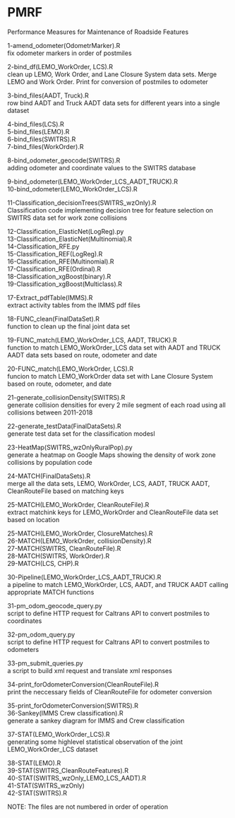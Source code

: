 # PMRF
Performance Measures for Maintenance of Roadside Features

1-amend_odometer(OdometrMarker).R\
  fix odometer markers in order of postmiles

2-bind_df(LEMO_WorkOrder, LCS).R\
  clean up LEMO, Work Order, and Lane Closure System data sets. Merge LEMO and Work Order. Print for conversion of postmiles to odometer
  
3-bind_files(AADT, Truck).R\
  row bind AADT and Truck AADT data sets for different years into a single dataset
  
4-bind_files(LCS).R\
5-bind_files(LEMO).R\
6-bind_files(SWITRS).R\
7-bind_files(WorkOrder).R

8-bind_odometer_geocode(SWITRS).R\
  adding odometer and coordinate values to the SWITRS database
  
9-bind_odometer(LEMO_WorkOrder_LCS_AADT_TRUCK).R\
10-bind_odometer(LEMO_WorkOrder_LCS).R

11-Classification_decisionTrees(SWITRS_wzOnly).R\
  Classification code implementing decision tree for feature selection on SWITRS data set for work zone collisions
  
12-Classification_ElasticNet(LogReg).py\
13-Classification_ElasticNet(Multinomial).R\
14-Classification_RFE.py\
15-Classification_REF(LogReg).R\
16-Classification_RFE(Multinomial).R\
17-Classification_RFE(Ordinal).R\
18-Classification_xgBoost(binary).R\
19-Classification_xgBoost(Multiclass).R

17-Extract_pdfTable(IMMS).R\
  extract activity tables from the IMMS pdf files

18-FUNC_clean(FinalDataSet).R\
  function to clean up the final joint data set

19-FUNC_match(LEMO_WorkOrder_LCS, AADT, TRUCK).R\
  function to match LEMO_WorkOrder_LCS data set with AADT and TRUCK AADT data sets based on route, odometer and date
  
20-FUNC_match(LEMO_WorkOrder, LCS).R\
  funcion to match LEMO_WorkOrder data set with Lane Closure System based on route, odometer, and date
  
21-generate_collisionDensity(SWITRS).R\
  generate collision densities for every 2 mile segment of each road using all collisions between 2011-2018
  
22-generate_testData(FinalDataSets).R\
  generate test data set for the classification modesl
  
23-HeatMap(SWITRS_wzOnlyRuralPop).py\
  generate a heatmap on Google Maps showing the density of work zone collisions by population code
  
24-MATCH(FinalDataSets).R\
  merge all the data sets, LEMO, WorkOrder, LCS, AADT, TRUCK AADT, CleanRouteFile based on matching keys
  
25-MATCH(LEMO_WorkOrder, CleanRouteFile).R\
  extract matchink keys for LEMO_WorkOrder and CleanRouteFile data set based on location

25-MATCH(LEMO_WorkOrder, ClosureMatches).R\
26-MATCH(LEMO_WorkOrder, collisionDensity).R\
27-MATCH(SWITRS, CleanRouteFile).R\
28-MATCH(SWITRS, WorkOrder).R\
29-MATCH(LCS, CHP).R

30-Pipeline(LEMO_WorkOrder_LCS_AADT_TRUCK).R\
  a pipeline to match LEMO_WorkOrder, LCS, AADT, and TRUCK AADT calling appropriate MATCH functions

31-pm_odom_geocode_query.py\
  script to define HTTP request for Caltrans API to convert postmiles to coordinates
  
32-pm_odom_query.py\
  script to define HTTP request for Caltrans API to convert postmiles to odometers
  
33-pm_submit_queries.py\
  a script to build xml request and translate xml responses

34-print_forOdometerConversion(CleanRouteFile).R\
  print the neccessary fields of CleanRouteFile for odometer conversion
  
35-print_forOdometerConversion(SWITRS).R\
36-Sankey(IMMS Crew classification).R\
  generate a sankey diagram for IMMS and Crew classification
  
37-STAT(LEMO_WorkOrder_LCS).R\
  generating some highlevel statistical observation of the joint LEMO_WorkOrder_LCS dataset
  
38-STAT(LEMO).R\
39-STAT(SWITRS_CleanRouteFeatures).R\
40-STAT(SWITRS_wzOnly_LEMO_LCS_AADT).R\
41-STAT(SWITRS_wzOnly)\
42-STAT(SWITRS).R

NOTE: The files are not numbered in order of operation